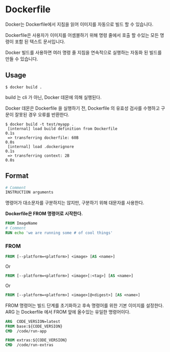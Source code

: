 # Dockerfile

Docker는 Dockerfile에서 지침을 읽어 이미지를 자동으로 빌드 할 수 있습니다. 

Dockerfile은 사용자가 이미지를 어셈블하기 위해 명령 줄에서 호출 할 수있는 모든 명령이 포함 된 텍스트 문서입니다. 

Docker 빌드를 사용하면 여러 명령 줄 지침을 연속적으로 실행하는 자동화 된 빌드를 만들 수 있습니다.

## Usage
```shell
$ docker build .
```
build 는 cli 가 아닌, Docker 데몬에 의해 실행된다.

Docker 데몬은 Dockerfile 을 실행하기 전, Dockerfile 의 유효성 검사를 수행하고 구문이 잘못된 경우 오류를 반환한다.
```shell
$ docker build -t test/myapp .
 [internal] load build definition from Dockerfile                       0.1s
 => transferring dockerfile: 60B                                        0.0s
 [internal] load .dockerignore                                          0.1s
 => transferring context: 2B                                            0.0s
```

## Format
```Dockerfile
# Comment
INSTRUCTION arguments
```
명령어가 대소문자를 구분하지는 않지만, 구분하기 위해 대문자를 사용한다.

**Dockerfile은 FROM 명령어로 시작한다.**
```Dockerfile
FROM ImageName
# Comment
RUN echo 'we are running some # of cool things'
```

### FROM
```Dockerfile
FROM [--platform=<platform>] <image> [AS <name>]
```
Or
```Dockerfile
FROM [--platform=<platform>] <image>[:<tag>] [AS <name>]
```
Or
```Dockerfile
FROM [--platform=<platform>] <image>[@<digest>] [AS <name>]
```

FROM 명령어는 빌드 단계를 초기화하고 후속 명령어를 위한 기본 이미지를 설정한다.</br>
ARG 는 Dockerfile 에서 FROM 앞에 올수있는 유일한 명령어이다.</br>

```Dockerfile
ARG  CODE_VERSION=latest
FROM base:${CODE_VERSION}
CMD  /code/run-app

FROM extras:${CODE_VERSION}
CMD  /code/run-extras
```
